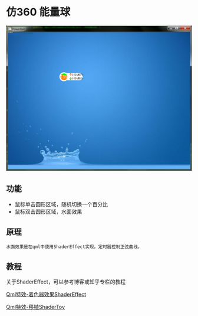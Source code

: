 # 仿360 能量球

![demo](demo_wave.png)

## 功能

* 鼠标单击圆形区域，随机切换一个百分比
* 鼠标双击圆形区域，水面效果



## 原理

	水面效果是在qml中使用ShaderEffect实现。定时器控制正弦曲线。

## 教程

关于ShaderEffect，可以参考博客或知乎专栏的教程	

[Qml特效-着色器效果ShaderEffect](https://zhuanlan.zhihu.com/p/70338172)

[Qml特效-移植ShaderToy](https://zhuanlan.zhihu.com/p/72260724)
